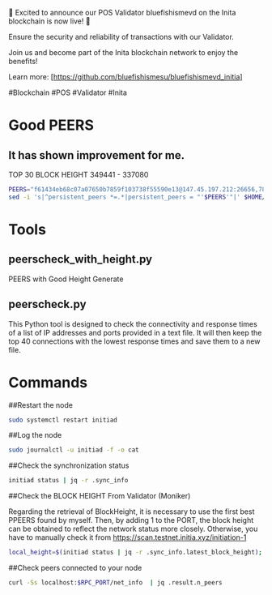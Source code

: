🚀 Excited to announce our POS Validator bluefishismevd on the Inita blockchain is now live! 🔐

Ensure the security and reliability of transactions with our Validator. 

Join us and become part of the Inita blockchain network to enjoy the benefits!

Learn more: [https://github.com/bluefishismesu/bluefishismevd_initia]

#Blockchain #POS #Validator #Inita


# Good PEERS
## It has shown improvement for me.
TOP 30 BLOCK HEIGHT 349441 - 337080
```bash
PEERS="f61434eb68c07a07650b7859f103738f55590e13@147.45.197.212:26656,78cd568357be4e89a25cbb91dadd69153d27319f@37.27.100.124:27656,edcc2c7098c42ee348e50ac2242ff897f51405e9@65.109.34.205:36656,b5d5108a5b11b55fa7725569517a2d19ff6ed096@135.181.213.169:26656,e838948adde1779e16f70ebd7f1b46b38710bb22@207.188.6.109:26691,f3b94684ee056875523f0a85d96325fc78d8d709@162.55.24.104:26656,d35102679b876be785a2e03d932300e3a8123086@95.217.85.149:46656,46531763cbc22ca800dc0e3022c650319184f16d@51.222.244.157:17256,1db61033a646718ff0656b3fa337398b2b45d216@173.231.40.186:25756,fc027fe55469604a7594352608d87ba101c0681c@65.21.137.97:26656,73272a34194207aa1ecf20e9837dc19b833d545a@110.234.2.222:26656,cabb49de671609b5d4832d83e3969904b1e978f5@51.222.40.103:26656,d59ced58011e8c56ad89448094b3270863aa962f@104.238.184.56:26656,43f23086d76df6b9f62f72f9e1e34aaf58e03631@65.21.75.122:26656,3194727c8195c5819093b677a982be0d512fa033@89.187.191.103:26656,d0e59cf5607ed3241e193995f344c80c536a3b9f@37.27.119.209:27656,43f23086d76df6b9f62f72f9e1e34aaf58e03631@65.21.75.122:26656,46531763cbc22ca800dc0e3022c650319184f16d@51.222.244.157:17256,e7cfd0126f31c8340a9da30cb1d85909ee14e5a6@85.10.203.3:26656,edcc2c7098c42ee348e50ac2242ff897f51405e9@65.109.34.205:36656,bbed6acb41d66403e27294471f742d56b7929740@84.32.186.161:26656,78117d613992d088938015c144b08271fb84a5ce@37.27.119.151:27656,f61434eb68c07a07650b7859f103738f55590e13@147.45.197.212:26656,746799f6b7613079531e9d2545f48f1bf7a349f2@65.109.109.230:26656,a48afe95001e3be3484e07b5f7fc943eaa4d0054@37.27.117.92:26656,09906124eae99c3fc9a1371b27aa41568a7574cf@65.108.128.89:26656,cb498025bcacdaf5884a79759c9d2509b9beacd3@37.27.96.254:26656,9b720ba33bda1ee3fe2e61cac3adbfddad7bb54b@37.27.102.116:26656,20c116ac687794973fe390823058259f5cf4d965@85.10.202.121:26656,fa95c214c1fa4c5cacbcdd25be0da8877cc087e5@85.10.203.69:26656,8295b373c80de36cba710a1c5042dc6dceeae276@85.10.199.254:26656,25edf695e7a84a3d276b3eb71818d7880b89a109@85.10.202.124:26656,b19ade3d1308a31ddc17f5666455b270e9fc89c5@85.10.199.252:26656,b9f53ace3978ab546b6b90eb5a84236c5a1ce6ca@135.181.239.39:26656,9187df134f7c52a60fe9e320d5cb1182d75e549a@51.222.10.137:53456,b54d4bdf047f0c60a965b1f9b03bdcf58c79e7a3@158.220.113.67:26656,60da6f59352487777422e7596e2ad647125da2a0@110.171.123.186:16656,f3b94684ee056875523f0a85d96325fc78d8d709@162.55.24.104:26656,cb498025bcacdaf5884a79759c9d2509b9beacd3@37.27.96.254:26656,25edf695e7a84a3d276b3eb71818d7880b89a109@85.10.202.124:26656,d43f10aea1629afb65abf63993b7fed64be2c7cd@195.201.195.61:41656,64dc80d4539978bd8424cbce03f61b91fac64026@15.235.145.99:17956,a48afe95001e3be3484e07b5f7fc943eaa4d0054@37.27.117.92:26656,2e120200e1ce0e5db42f8de0664304bc6e780c3b@85.190.240.122:25756,64dc80d4539978bd8424cbce03f61b91fac64026@15.235.145.99:17956,64dc80d4539978bd8424cbce03f61b91fac64026@15.235.145.99:17956,50a0185c304aa0eaef2e4c724a8179b14b002da2@37.27.99.45:15656,50a0185c304aa0eaef2e4c724a8179b14b002da2@37.27.99.45:15656,f267d7d5d817968c20b062da3bae067ecc43d5aa@65.21.238.218:11756,5940a242776666f3a2e040f04ec25faa992741b4@51.79.231.119:26656,6a6d164766341e4e4f56d0359f130a757f21851a@95.217.148.179:29656,73acc1b5449fb34a339aca97dbe784b7a59360f8@3.130.129.236:26656,60bf94bcd7e0180fb61833c264054e53b3f04393@5.75.134.106:15656,9dea622c570bcfdee918337faf4255e3f057da75@38.242.252.144:26656,acd56cc6b824e6b30e678dbe6e66225e0ca9e68d@138.201.80.27:26656,469967ee5ff89f8a0c05639a00aa7e262122d4c7@138.201.125.81:26656,469967ee5ff89f8a0c05639a00aa7e262122d4c7@138.201.125.81:26656,bae001fcb9b205358e318bfd3c70434b92c285b6@65.108.14.38:10156,b29f60bc5e2f9848e9c9bc7fd3efad815229e4f3@136.243.152.32:26656,d55ac2bcae6c91b229deb4225ba073dbfc14aee5@78.46.46.27:25756"
sed -i 's|^persistent_peers *=.*|persistent_peers = "'$PEERS'"|' $HOME/.initia/config/config.toml
```


# Tools
## peerscheck_with_height.py
PEERS with Good Height Generate

## peerscheck.py

This Python tool is designed to check the connectivity and response times of a list of IP addresses and ports provided in a text file. It will then keep the top 40 connections with the lowest response times and save them to a new file.


# Commands
##Restart the node
```bash
sudo systemctl restart initiad
```

##Log the node
```bash
sudo journalctl -u initiad -f -o cat
```

##Check the synchronization status
```bash
initiad status | jq -r .sync_info
```

##Check the BLOCK HEIGHT From Validator (Moniker)

Regarding the retrieval of BlockHeight, it is necessary to use the first best PPEERS found by myself. Then, by adding 1 to the PORT, the block height can be obtained to reflect the network status more closely. Otherwise, you have to manually check it from https://scan.testnet.initia.xyz/initiation-1

```bash
local_height=$(initiad status | jq -r .sync_info.latest_block_height); network_height=$(curl -s http://51.222.10.137:53457/status | jq -r .result.sync_info.latest_block_height); blocks_left=$((network_height - local_height)); echo "Your node height: $local_height"; echo "Network height: $network_height"; echo "Blocks left: $blocks_left"
```

##Check peers connected to your node
```bash
curl -Ss localhost:$RPC_PORT/net_info  | jq .result.n_peers
```

